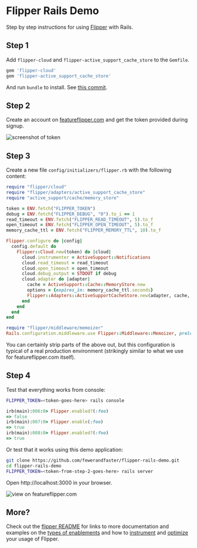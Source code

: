 # Flipper Rails Demo

Step by step instructions for using [Flipper](https://featureflipper.com) with Rails.

## Step 1

Add `flipper-cloud` and `flipper-active_support_cache_store` to the `Gemfile`.

```ruby
gem 'flipper-cloud'
gem 'flipper-active_support_cache_store'
```

And run `bundle` to install. See [this commit](https://github.com/fewerandfaster/flipper-rails-demo/commit/6e743d16c55e0b84cc8dc571acf1a9510b424414).

## Step 2

Create an account on [featureflipper.com](https://featureflipper.com) and get the token provided during signup.

![screenshot of token](https://cl.ly/0B3c0X3S1Z3K/Image%202017-05-29%20at%204.03.58%20PM.public.png)

## Step 3

Create a new file `config/initializers/flipper.rb` with the following content:

```ruby
require "flipper/cloud"
require "flipper/adapters/active_support_cache_store"
require "active_support/cache/memory_store"

token = ENV.fetch("FLIPPER_TOKEN")
debug = ENV.fetch("FLIPPER_DEBUG", "0").to_i == 1
read_timeout = ENV.fetch("FLIPPER_READ_TIMEOUT", 5).to_f
open_timeout = ENV.fetch("FLIPPER_OPEN_TIMEOUT", 5).to_f
memory_cache_ttl = ENV.fetch("FLIPPER_MEMORY_TTL", 10).to_f

Flipper.configure do |config|
  config.default do
    Flipper::Cloud.new(token) do |cloud|
      cloud.instrumenter = ActiveSupport::Notifications
      cloud.read_timeout = read_timeout
      cloud.open_timeout = open_timeout
      cloud.debug_output = STDOUT if debug
      cloud.adapter do |adapter|
        cache = ActiveSupport::Cache::MemoryStore.new
        options = {expires_in: memory_cache_ttl.seconds}
        Flipper::Adapters::ActiveSupportCacheStore.new(adapter, cache, options)
      end
    end
  end
end

require "flipper/middleware/memoizer"
Rails.configuration.middleware.use Flipper::Middleware::Memoizer, preload_all: true
```

You can certainly strip parts of the above out, but this configuration is typical of a real production environment (strikingly similar to what we use for featureflipper.com itself).

## Step 4

Test that everything works from console:

```bash
FLIPPER_TOKEN=<token-goes-here> rails console
```

```ruby
irb(main):006:0> Flipper.enabled?(:foo)
=> false
irb(main):007:0> Flipper.enable(:foo)
=> true
irb(main):008:0> Flipper.enabled?(:foo)
=> true
```

Or test that it works using this demo application:

```bash
git clone https://github.com/fewerandfaster/flipper-rails-demo.git
cd flipper-rails-demo
FLIPPER_TOKEN=<token-from-step-2-goes-here> rails server
```

Open http://localhost:3000 in your browser.

![view on featureflipper.com](https://cl.ly/0d400Y081M04/Image%202017-05-29%20at%204.11.46%20PM.public.png)

## More?

Check out the [flipper README](https://github.com/jnunemaker/flipper) for links to more documentation and examples on the [types of enablements](https://github.com/jnunemaker/flipper/blob/master/docs/Gates.md) and how to [instrument](https://github.com/jnunemaker/flipper/blob/master/docs/Instrumentation.md) and [optimize](https://github.com/jnunemaker/flipper/blob/master/docs/Optimization.md) your usage of Flipper.
